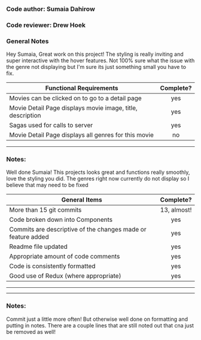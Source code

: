 ### Code author: Sumaia Dahirow

### Code reviewer: Drew Hoek

### General Notes

Hey Sumaia, Great work on this project! The styling is really inviting and super interactive with the hover features. Not 100% sure what the issue with the genre not displaying but I'm sure its just something small you have to fix.

| Functional Requirements                                    | Complete? |
| ---------------------------------------------------------- | :-------: |
| Movies can be clicked on to go to a detail page            |    yes    |
| Movie Detail Page displays movie image, title, description |    yes    |
| Sagas used for calls to server                             |    yes    |
| Movie Detail Page displays all genres for this movie       |    no     |

---

### Notes:

Well done Sumaia! This projects looks great and functions really smoothly, love the styling you did. The genres right now currently do not display so I believe that may need to be fixed

| General Items                                                |  Complete?  |
| ------------------------------------------------------------ | :---------: |
| More than 15 git commits                                     | 13, almost! |
| Code broken down into Components                             |     yes     |
| Commits are descriptive of the changes made or feature added |     yes     |
| Readme file updated                                          |     yes     |
| Appropriate amount of code comments                          |     yes     |
| Code is consistently formatted                               |     yes     |
| Good use of Redux (where appropriate)                        |     yes     |

---

---

### Notes:

Commit just a little more often! But otherwise well done on formatting and putting in notes. There are a couple lines that are still noted out that cna just be removed as well!
